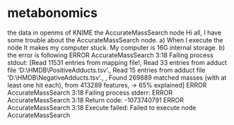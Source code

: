 # metabonomics
the data in openms of KNIME 
the AccurateMassSearch node
Hi all,
I have some trouble about the AccurateMassSearch node.
a) When I execute the node It makes my computer stuck. My computer is 16G internal storage.
b) the error is following
ERROR AccurateMassSearch 3:18 Failing process stdout: [Read 11531 entries from mapping file!, Read 33 entries from adduct file ‘D:\HMDB\PositiveAdducts.tsv’., Read 15 entries from adduct file ‘D:\HMDB\NegativeAdducts.tsv’., , Found 269889 matched masses (with at least one hit each), from 413289 features, → 65% explained]
ERROR AccurateMassSearch 3:18 Failing process stderr:
ERROR AccurateMassSearch 3:18 Return code: -1073740791
ERROR AccurateMassSearch 3:18 Execute failed: Failed to execute node AccurateMassSearch
